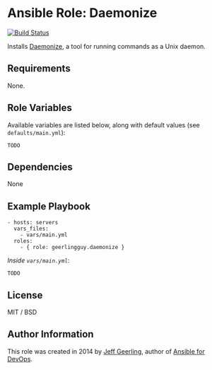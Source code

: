 # Ansible Role: Daemonize

[![Build Status](https://travis-ci.org/geerlingguy/ansible-role-daemonize.svg?branch=master)](https://travis-ci.org/geerlingguy/ansible-role-daemonize)

Installs [Daemonize](http://software.clapper.org/daemonize/), a tool for running commands as a Unix daemon.

## Requirements

None.

## Role Variables

Available variables are listed below, along with default values (see `defaults/main.yml`):

    TODO

## Dependencies

None

## Example Playbook

    - hosts: servers
      vars_files:
        - vars/main.yml
      roles:
        - { role: geerlingguy.daemonize }

*Inside `vars/main.yml`*:

    TODO

## License

MIT / BSD

## Author Information

This role was created in 2014 by [Jeff Geerling](http://jeffgeerling.com/), author of [Ansible for DevOps](http://ansiblefordevops.com/).
